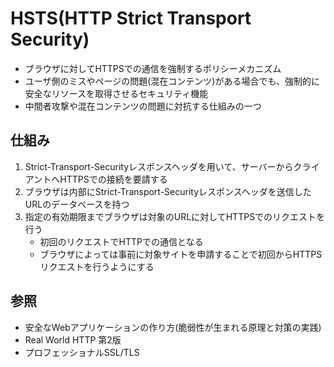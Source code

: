 # HSTS(HTTP Strict Transport Security)
- ブラウザに対してHTTPSでの通信を強制するポリシーメカニズム
- ユーザ側のミスやページの問題(混在コンテンツ)がある場合でも、強制的に安全なリソースを取得させるセキュリティ機能
- 中間者攻撃や混在コンテンツの問題に対抗する仕組みの一つ

## 仕組み
1. Strict-Transport-Securityレスポンスヘッダを用いて、サーバーからクライアントへHTTPSでの接続を要請する
2. ブラウザは内部にStrict-Transport-Securityレスポンスヘッダを送信したURLのデータベースを持つ
3. 指定の有効期限までブラウザは対象のURLに対してHTTPSでのリクエストを行う
    - 初回のリクエストでHTTPでの通信となる
    - ブラウザによっては事前に対象サイトを申請することで初回からHTTPSリクエストを行うようにする

## 参照
- 安全なWebアプリケーションの作り方(脆弱性が生まれる原理と対策の実践)
- Real World HTTP 第2版
- プロフェッショナルSSL/TLS
